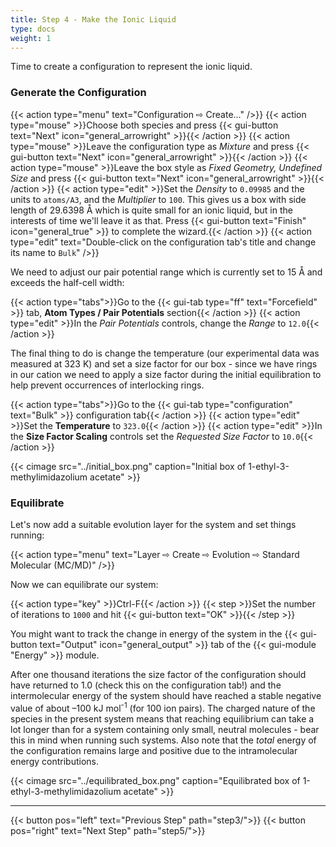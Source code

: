 ```yaml
---
title: Step 4 - Make the Ionic Liquid
type: docs
weight: 1
---
```


Time to create a configuration to represent the ionic liquid.

### Generate the Configuration

{{< action type="menu" text="Configuration &#8680; Create..." />}}
{{< action type="mouse" >}}Choose both species and press {{< gui-button text="Next" icon="general_arrowright" >}}{{< /action >}}
{{< action type="mouse" >}}Leave the configuration type as _Mixture_ and press {{< gui-button text="Next" icon="general_arrowright" >}}{{< /action >}}
{{< action type="mouse" >}}Leave the box style as _Fixed Geometry, Undefined Size_ and press {{< gui-button text="Next" icon="general_arrowright" >}}{{< /action >}}
{{< action type="edit" >}}Set the _Density_ to `0.09985` and the units to `atoms/A3`, and the _Multiplier_ to `100`. This gives us a box with side length of 29.6398 &#8491; which is quite small for an ionic liquid, but in the interests of time we'll leave it as that. Press {{< gui-button text="Finish" icon="general_true" >}} to complete the wizard.{{< /action >}}
{{< action type="edit" text="Double-click on the configuration tab's title and change its name to `Bulk`" />}}

We need to adjust our pair potential range which is currently set to 15 &#8491; and exceeds the half-cell width:

{{< action type="tabs">}}Go to the {{< gui-tab type="ff" text="Forcefield" >}} tab, **Atom Types / Pair Potentials** section{{< /action >}}
{{< action type="edit" >}}In the _Pair Potentials_ controls, change the _Range_ to `12.0`{{< /action >}}

The final thing to do is change the temperature (our experimental data was measured at 323 K) and set a size factor for our box - since we have rings in our cation we need to apply a size factor during the initial equilibration to help prevent occurrences of interlocking rings.

{{< action type="tabs">}}Go to the {{< gui-tab type="configuration" text="Bulk" >}} configuration tab{{< /action >}}
{{< action type="edit" >}}Set the **Temperature** to `323.0`{{< /action >}}
{{< action type="edit" >}}In the **Size Factor Scaling** controls set the _Requested Size Factor_ to `10.0`{{< /action >}}

{{< cimage src="../initial_box.png" caption="Initial box of 1-ethyl-3-methylimidazolium acetate" >}}


### Equilibrate

Let's now add a suitable evolution layer for the system and set things running:

{{< action type="menu" text="Layer &#8680; Create &#8680; Evolution &#8680; Standard Molecular (MC/MD)" />}}

Now we can equilibrate our system:

{{< action type="key" >}}Ctrl-F{{< /action >}}
{{< step >}}Set the number of iterations  to `1000` and hit {{< gui-button text="OK" >}}{{< /step >}}

You might want to track the change in energy of the system in the {{< gui-button text="Output" icon="general_output" >}} tab of the {{< gui-module "Energy" >}} module.

After one thousand iterations the size factor of the configuration should have returned to 1.0 (check this on the configuration tab!) and the intermolecular energy of the system should have reached a stable negative value of about &ndash;100 kJ mol<sup>-1</sup> (for 100 ion pairs). The charged nature of the species in the present system means that reaching equilibrium can take a lot longer than for a system containing only small, neutral molecules - bear this in mind when running such systems. Also note that the _total_ energy of the configuration remains large and positive due to the intramolecular energy contributions.

{{< cimage src="../equilibrated_box.png" caption="Equilibrated box of 1-ethyl-3-methylimidazolium acetate" >}}

* * *
{{< button pos="left" text="Previous Step" path="step3/">}}
{{< button pos="right" text="Next Step" path="step5/">}}
